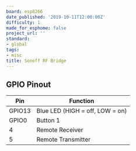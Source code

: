 ```yaml
---
board: esp8266
date_published: '2019-10-11T12:00:00Z'
difficulty: 1
made_for_esphome: false
project_url: ''
standard:
- global
tags:
- misc
title: Sonoff RF Bridge
---
```


## GPIO Pinout

| Pin    | Function                        |
| ------ | ------------------------------- |
| GPIO13 | Blue LED (HIGH = off, LOW = on) |
| GPIO0  | Button 1                        |
| 4      | Remote Receiver                 |
| 5      | Remote Transmitter              |